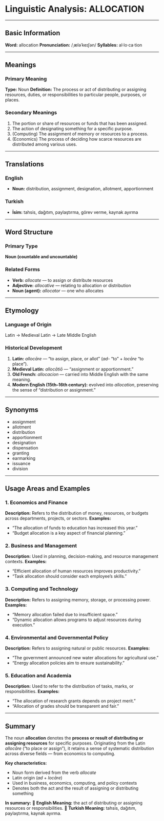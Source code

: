 # Linguistic Analysis: ALLOCATION

---

## Basic Information

**Word:** allocation
**Pronunciation:** /ˌæləˈkeɪʃən/
**Syllables:** al·lo·ca·tion

---

## Meanings

### Primary Meaning

**Type:** Noun
**Definition:** The process or act of distributing or assigning resources, duties, or responsibilities to particular people, purposes, or places.

### Secondary Meanings

1. The portion or share of resources or funds that has been assigned.
2. The action of designating something for a specific purpose.
3. (Computing) The assignment of memory or resources to a process.
4. (Economics) The process of deciding how scarce resources are distributed among various uses.

---

## Translations

### English

- **Noun:** distribution, assignment, designation, allotment, apportionment

### Turkish

- **İsim:** tahsis, dağıtım, paylaştırma, görev verme, kaynak ayırma

---

## Word Structure

### Primary Type

**Noun (countable and uncountable)**

### Related Forms

- **Verb:** _allocate_ — to assign or distribute resources
- **Adjective:** _allocative_ — relating to allocation or distribution
- **Noun (agent):** _allocator_ — one who allocates

---

## Etymology

### Language of Origin

Latin → Medieval Latin → Late Middle English

### Historical Development

1. **Latin:** _allocāre_ — “to assign, place, or allot” (_ad-_ “to” + _locāre_ “to place”).
2. **Medieval Latin:** _allocātiō_ — “assignment or apportionment.”
3. **Old French:** _allocacion_ — carried into Middle English with the same meaning.
4. **Modern English (15th–16th century):** evolved into _allocation_, preserving the sense of “distribution or assignment.”

---

## Synonyms

- assignment
- allotment
- distribution
- apportionment
- designation
- dispensation
- granting
- earmarking
- issuance
- division

---

## Usage Areas and Examples

### 1. **Economics and Finance**

**Description:** Refers to the distribution of money, resources, or budgets across departments, projects, or sectors.
**Examples:**

- “The allocation of funds to education has increased this year.”
- “Budget allocation is a key aspect of financial planning.”

### 2. **Business and Management**

**Description:** Used in planning, decision-making, and resource management contexts.
**Examples:**

- “Efficient allocation of human resources improves productivity.”
- “Task allocation should consider each employee’s skills.”

### 3. **Computing and Technology**

**Description:** Refers to assigning memory, storage, or processing power.
**Examples:**

- “Memory allocation failed due to insufficient space.”
- “Dynamic allocation allows programs to adjust resources during execution.”

### 4. **Environmental and Governmental Policy**

**Description:** Refers to assigning natural or public resources.
**Examples:**

- “The government announced new water allocations for agricultural use.”
- “Energy allocation policies aim to ensure sustainability.”

### 5. **Education and Academia**

**Description:** Used to refer to the distribution of tasks, marks, or responsibilities.
**Examples:**

- “The allocation of research grants depends on project merit.”
- “Allocation of grades should be transparent and fair.”

---

## Summary

The noun **allocation** denotes the **process or result of distributing or assigning resources** for specific purposes. Originating from the Latin _allocāre_ (“to place or assign”), it retains a sense of systematic distribution across diverse fields — from economics to computing.

**Key characteristics:**

- Noun form derived from the verb _allocate_
- Latin origin (_ad_ + _locāre_)
- Used in business, economics, computing, and policy contexts
- Denotes both the act and the result of assigning or distributing something

**In summary:**
🔹 **English Meaning:** the act of distributing or assigning resources or responsibilities.
🔹 **Turkish Meaning:** tahsis, dağıtım, paylaştırma, kaynak ayırma.

